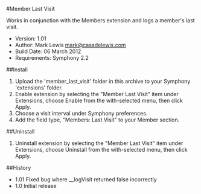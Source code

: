 #Member Last Visit

Works in conjunction with the Members extension and logs a member's last visit.

- Version: 1.01
- Author: Mark Lewis <mark@casadelewis.com>
- Build Date: 06 March 2012
- Requirements: Symphony 2.2

##Install

1. Upload the 'member_last_visit' folder in this archive to your Symphony
   'extensions' folder.
2. Enable extension by selecting the "Member Last Visit" item under Extensions, choose Enable
   from the with-selected menu, then click Apply.
3. Choose a visit interval under Symphony preferences.
4. Add the field type, "Members: Last Visit" to your Member section.

##Uninstall

1. Uninstall extension by selecting the "Member Last Visit" item under Extensions, choose Uninstall from the with-selected menu, then click Apply.

##History

- 1.01 Fixed bug where __logVisit returned false incorrectly
- 1.0 Initial release